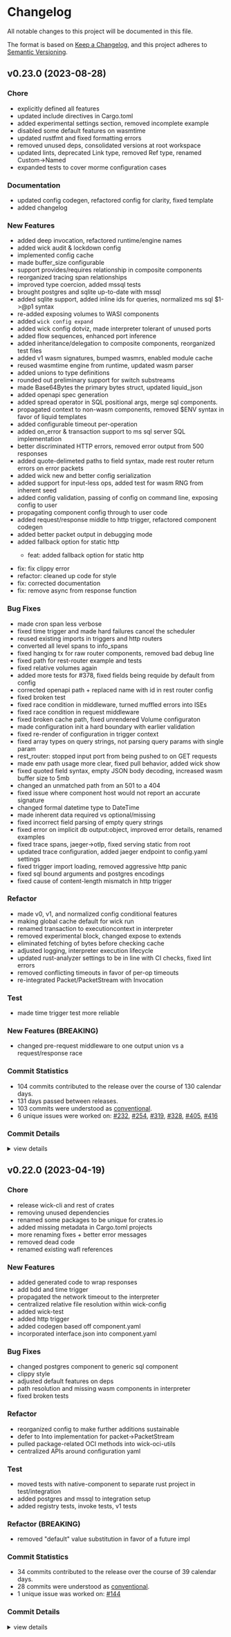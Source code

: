 # Changelog

All notable changes to this project will be documented in this file.

The format is based on [Keep a Changelog](https://keepachangelog.com/en/1.0.0/),
and this project adheres to [Semantic Versioning](https://semver.org/spec/v2.0.0.html).

## v0.23.0 (2023-08-28)

<csr-id-7968fb0b6fe519732595ed1e3ed9cc429a45d0c4/>
<csr-id-4090c8fa7fba8254570cc10024fd8a6b15c076ab/>
<csr-id-6cbc8b53e1f68fa5336220261fc80f0256601133/>
<csr-id-a0d92a6462f139a598be39decd633ceb7a956113/>
<csr-id-1b09917bf75ad3d954d4864bc3bf552137c3cd0f/>
<csr-id-e452ae37b04b13666129fcbaa4af089555d456a2/>
<csr-id-eb26a1586f0e00137bbd9ee608cd15d3cde074d0/>
<csr-id-599514816356f7fab3b2122156092166f7815427/>
<csr-id-f28522fa663f121f5da90df9dd8461d85c6222ed/>
<csr-id-cf597555a592d7d05b4541395d81e0eed5e35a10/>
<csr-id-37030caa9d8930774f6cac2f0b921d6f7d793941/>
<csr-id-6aecefa7d7fe4e806b239cf9cadb914837c10dbe/>
<csr-id-586ace0978ca8adf58bf4d1fa5ed392015297c21/>
<csr-id-316111ac52d22365d060f573a456975de33b9115/>
<csr-id-f5c8df4f1ec673b8e8811c8d03e0ad68e85fabd7/>
<csr-id-888814bb24d3d4dd4b460af2616a72814f2bd7a1/>
<csr-id-12a0f6de257cf4b5789474fef448c7828f315bb5/>
<csr-id-6974470aa8a5fa58a0a4de07811a5da9bec6c1cc/>

### Chore

 - <csr-id-7968fb0b6fe519732595ed1e3ed9cc429a45d0c4/> explicitly defined all features
 - <csr-id-4090c8fa7fba8254570cc10024fd8a6b15c076ab/> updated include directives in Cargo.toml
 - <csr-id-6cbc8b53e1f68fa5336220261fc80f0256601133/> added experimental settings section, removed incomplete example
 - <csr-id-a0d92a6462f139a598be39decd633ceb7a956113/> disabled some default features on wasmtime
 - <csr-id-1b09917bf75ad3d954d4864bc3bf552137c3cd0f/> updated rustfmt and fixed formatting errors
 - <csr-id-e452ae37b04b13666129fcbaa4af089555d456a2/> removed unused deps, consolidated versions at root workspace
 - <csr-id-eb26a1586f0e00137bbd9ee608cd15d3cde074d0/> updated lints, deprecated Link type, removed Ref type, renamed Custom->Named
 - <csr-id-599514816356f7fab3b2122156092166f7815427/> expanded tests to cover morme configuration cases

### Documentation

 - <csr-id-10672c5db34d10e50869b2c14977f9235761cabd/> updated config codegen, refactored config for clarity, fixed template
 - <csr-id-37905206a10ff16406b77ad296d467ebf76fc8fb/> added changelog

### New Features

<csr-id-63858e1bc6673b61d50fa8f66dc4378369850910/>
<csr-id-ba2015ddf2d24324c311fa681a39c4a65ac886bc/>
<csr-id-58045d0fe75f519b84ebd45f3b1493e55fd4b282/>
<csr-id-56959c74e0fa96870d6fdd4197a30606041a0f8a/>
<csr-id-f575c65c9579db77ae053c37ae2eff02716136ab/>
<csr-id-1d37fb5a9aebec3653425ddc102c2f2d4f5fcd71/>
<csr-id-49a53de6cb6631e2dc1f1e633d1c29d0510383cb/>
<csr-id-27c1fba1d6af314e3b5f317178426331acc4b071/>
<csr-id-88dbedb624e1e381f253fb6b56d9af81ceeb00c8/>
<csr-id-3dd4cdb6ff02a5ccdeb32d28522a8a0fe24e3d08/>
<csr-id-302612d5322fcc211b1ab7a05969c6de4bca7d7e/>
<csr-id-0f05d770d08d86fc256154739b62ff089e26b503/>
<csr-id-027392a9514ba4846e068b21476e980ea53bee1d/>
<csr-id-399c5d518b0a291dba63fb3f69337af2911d1776/>
<csr-id-dbbd787131fd959c8cf5c8130ca03da6a63221e7/>
<csr-id-17c9058b98935fa8ed29dbc27b899c9e3244eb67/>
<csr-id-cbd6515303db5bb5fb9383116f0ee69a90e4c537/>
<csr-id-16940c8908ef9a463c227d8e8fdd5c1ad6bfc379/>
<csr-id-4c86477ce3176b546e06dc0e9db969921babe3d6/>

 - <csr-id-bff97fe93ab537c2549893a33c8faa147dad0842/> added deep invocation, refactored runtime/engine names
 - <csr-id-ddf1008983c1f4a880a42ac4c29c0f60bc619cf3/> added wick audit & lockdown config
 - <csr-id-7b60a70188be0c9be39138accee9329a810fc1e5/> implemented config cache
 - <csr-id-70f0fd07ac70ae4fd1bb1734b306266f14f3af3c/> made buffer_size configurable
 - <csr-id-8ceae1a2a357b34d10eafe9295d7b4b6ae8d4b4d/> support provides/requires relationship in composite components
 - <csr-id-8fdef58ea207acb9ecb853c2c4934fe6daab39dd/> reorganized tracing span relationships
 - <csr-id-6d1949b2bc1012e9314b6e2e0637ac2225c87614/> improved type coercion, added mssql tests
 - <csr-id-71ba0230aadd9c31d05ebef3478247dbf200fa1d/> brought postgres and sqlite up-to-date with mssql
 - <csr-id-b0b9cd20f748ffe1956ad2501fe23991fededf13/> added sqlite support, added inline ids for queries, normalized ms sql $1->@p1 syntax
 - <csr-id-ce9d2020b4a1a8397ae2013b05f8de4fd1e96a85/> re-added exposing volumes to WASI components
 - <csr-id-33ea9cd5fff9a85398e7fc15661cb9401a085c18/> added `wick config expand`
 - <csr-id-e5ed32378e0fd61c8bb1560027d252c0c93059a1/> added wick config dotviz, made interpreter tolerant of unused ports
 - <csr-id-2a5cf0c1adcd6aacd083967da9e8e7c6c46a9695/> added flow sequences, enhanced port inference
 - <csr-id-e46db5f2138254c227a2c39a3821074b77cf0166/> added inheritance/delegation to composite components, reorganized test files
 - <csr-id-b679aad2e505e2e4b15794dc4decc98c51aee077/> added v1 wasm signatures, bumped wasmrs, enabled module cache
 - <csr-id-3eb6ac3742b7cebaff7cf5dbf3e552cc6cd784f3/> reused wasmtime engine from runtime, updated wasm parser
 - <csr-id-222cc7f6b992f10ceeedfcf93b2d0b8b75d3de5f/> added unions to type definitions
 - <csr-id-a8232d0d8a8f02a8f7c7b8aa0cefa4b78e258c65/> rounded out preliminary support for switch substreams
 - <csr-id-a4160219ac2ba43cee39d31721eaf2821cd7906b/> made Base64Bytes the primary bytes struct, updated liquid_json
 - <csr-id-1528f18c896c16ba798d37dcca5e017beecfd7c2/> added openapi spec generation
 - <csr-id-cbf564eebf5c96f1d827c319e927c5f4150c5e56/> added spread operator in SQL positional args, merge sql components.
 - <csr-id-7ab25d2fc1274fbf552b86f59774b1b24ea12b0f/> propagated context to non-wasm components, removed $ENV syntax in favor of liquid templates
 - <csr-id-d0d58bed91a911c19a8fcd54d2ec5f9a6fd1d74d/> added configurable timeout per-operation
 - <csr-id-d85d6f568d4548036c1af61e515c3fc187be6a6e/> added on_error & transaction support to ms sql server SQL implementation
 - <csr-id-64e30fbb7e64e7f744190ebcbab107b4916a24e1/> better discriminated HTTP errors, removed error output from 500 responses
 - <csr-id-bd8af683437d46ed7281fd8cd806efe22ffa0f6f/> added quote-delimeted paths to field syntax, made rest router return errors on error packets
 - <csr-id-f9a4b37da51df156e4293e639becbed06813ff46/> added wick new and better config serialization
 - <csr-id-3213e75c9e1a08db300d521e228d65e27671a779/> added support for input-less ops, added test for wasm RNG from inherent seed
 - <csr-id-954e9ffbdab962ad051764f5a9dcb90bfe543175/> added config validation, passing of config on command line, exposing config to user
 - <csr-id-8058284a1a686366fa8829f9377981d7ba389554/> propagating component config through to user code
 - <csr-id-85e1abfc142a4f20e12a498e68c83de3f9971e8f/> added request/response middle to http trigger, refactored component codegen
 - <csr-id-85abe5adc703a9190b82dd78f58acdfe9920e3fe/> added better packet output in debugging mode
 - <csr-id-103c9d8e67fff895d02c10597faedfe8b72d1eab/> added fallback option for static http
   * feat: added fallback option for static http
* fix: fix clippy error
* refactor: cleaned up code for style
* fix: corrected documentation
* fix: remove async from response function

### Bug Fixes

 - <csr-id-83e49dcf595a23bf120d62a770c982e81e0b0e99/> made cron span less verbose
 - <csr-id-7d960422708edf6d59cb3c74ffac701fb5e1bd3b/> fixed time trigger and made hard failures cancel the scheduler
 - <csr-id-3239a4453868d04ea32ace557cc14ca75a3045e8/> reused existing imports in triggers and http routers
 - <csr-id-3208691ffb824e9f83d9845ae274c9b60bb8d4fa/> converted all level spans to info_spans
 - <csr-id-3b684528061d9c6a61ca4455415b96bfab0542dd/> fixed hanging tx for raw router components, removed bad debug line
 - <csr-id-3f9e3ea21b9e6cbe6a6635681d0ad4ccec7f6642/> fixed path for rest-router example and tests
 - <csr-id-d901966927c3eec44270bbd2cd5d84baaa1f3462/> fixed relative volumes again
 - <csr-id-ae1400caa092433bec0f66c04bd6e0efea30d173/> added more tests for #378, fixed fields being requide by default from config
 - <csr-id-3108cf583cf49a93b706be93ce87c47f77633727/> corrected openapi path + replaced name with id in rest router config
 - <csr-id-5589b1e55e25352fa5c26902278555c75231a05d/> fixed broken test
 - <csr-id-4a0faa4fb54861f6c01a9809a15217f89a65f6cd/> fixed race condition in middleware, turned muffled errors into ISEs
 - <csr-id-3b0dba65afb39d0b67c22c62ab8bc407052dedce/> fixed race condition in request middleware
 - <csr-id-e107d7cc2fb3d36925fe8af471b164c07ec3e15d/> fixed broken cache path, fixed unrendered Volume configuraton
 - <csr-id-bf239832ccb282b7ce56430157a3412efc9737a6/> made configuration init a hard boundary with earlier validation
 - <csr-id-d1a96a3a67f1a92f4966ffded5ac99b29b07f172/> fixed re-render of configuration in trigger context
 - <csr-id-91add7617883319ea1f485b02d8ee51738fb90e5/> fixed array types on query strings, not parsing query params with single param
 - <csr-id-2543554aac59ec07494aff486e896719f92cb810/> rest_router: stopped input port from being pushed to on GET requests
 - <csr-id-fac116c0a98235e454dfdd4826e11508ebae68c6/> made env path usage more clear, fixed pull behavior, added wick show
 - <csr-id-5f59bb11179ee19f49c82159e3b34f3abfe1c5ab/> fixed quoted field syntax, empty JSON body decoding, increased wasm buffer size to 5mb
 - <csr-id-4e3bae9b2e195ad14ebcc495f0efc90b583e2381/> changed an unmatched path from an 501 to a 404
 - <csr-id-495734dc37a29801ca2c68c77da60d0b30905303/> fixed issue where component host would not report an accurate signature
 - <csr-id-f113d307535081caa4248315607db17f3180a107/> changed formal datetime type to DateTime<Utc>
 - <csr-id-221be200017943aae5d2c78254a8194d72600f7a/> made inherent data required vs optional/missing
 - <csr-id-44f79725516fcc0d32880e2f8ff9dd1107433511/> fixed incorrect field parsing of empty query strings
 - <csr-id-efdc1f0082b5cb73fa060d83e84d4bdb13f819a3/> fixed error on implicit db output:object, improved error details, renamed examples
 - <csr-id-9cd1fc007e6a21944f4fd65f3f65f4a2a86fd1bd/> fixed trace spans, jaeger->otlp, fixed serving static from root
 - <csr-id-c0ab15b0cf854a4ae8047c9f00d6da85febe0db2/> updated trace configuration, added jaeger endpoint to config.yaml settings
 - <csr-id-d8d8a5cfc84964d59b3839cf3248c764de15e3f1/> fixed trigger import loading, removed aggressive http panic
 - <csr-id-9053e403a32eff847be6d43e623a464fa0377395/> fixed sql bound arguments and postgres encodings
 - <csr-id-12dc502a2b6bc62a9ca01176a27da60c0407efd4/> fixed cause of content-length mismatch in http trigger

### Refactor

 - <csr-id-f28522fa663f121f5da90df9dd8461d85c6222ed/> made v0, v1, and normalized config conditional features
 - <csr-id-cf597555a592d7d05b4541395d81e0eed5e35a10/> making global cache default for wick run
 - <csr-id-37030caa9d8930774f6cac2f0b921d6f7d793941/> renamed transaction to executioncontext in interpreter
 - <csr-id-6aecefa7d7fe4e806b239cf9cadb914837c10dbe/> removed experimental block, changed expose to extends
 - <csr-id-586ace0978ca8adf58bf4d1fa5ed392015297c21/> eliminated fetching of bytes before checking cache
 - <csr-id-316111ac52d22365d060f573a456975de33b9115/> adjusted logging, interpreter execution lifecycle
 - <csr-id-f5c8df4f1ec673b8e8811c8d03e0ad68e85fabd7/> updated rust-analyzer settings to be in line with CI checks, fixed lint errors
 - <csr-id-888814bb24d3d4dd4b460af2616a72814f2bd7a1/> removed conflicting timeouts in favor of per-op timeouts
 - <csr-id-12a0f6de257cf4b5789474fef448c7828f315bb5/> re-integrated Packet/PacketStream with Invocation

### Test

 - <csr-id-6974470aa8a5fa58a0a4de07811a5da9bec6c1cc/> made time trigger test more reliable

### New Features (BREAKING)

 - <csr-id-34e1484443de014ebe010063640f937e528df10a/> changed pre-request middleware to one output union vs a request/response race

### Commit Statistics

<csr-read-only-do-not-edit/>

 - 104 commits contributed to the release over the course of 130 calendar days.
 - 131 days passed between releases.
 - 103 commits were understood as [conventional](https://www.conventionalcommits.org).
 - 6 unique issues were worked on: [#232](https://github.com/candlecorp/wick/issues/232), [#254](https://github.com/candlecorp/wick/issues/254), [#319](https://github.com/candlecorp/wick/issues/319), [#328](https://github.com/candlecorp/wick/issues/328), [#405](https://github.com/candlecorp/wick/issues/405), [#416](https://github.com/candlecorp/wick/issues/416)

### Commit Details

<csr-read-only-do-not-edit/>

<details><summary>view details</summary>

 * **[#232](https://github.com/candlecorp/wick/issues/232)**
    - Added codec to HTTP server, added runtime constraints, ability to explicitly drop packets ([`1d37fb5`](https://github.com/candlecorp/wick/commit/1d37fb5a9aebec3653425ddc102c2f2d4f5fcd71))
 * **[#254](https://github.com/candlecorp/wick/issues/254)**
    - Added fallback option for static http ([`103c9d8`](https://github.com/candlecorp/wick/commit/103c9d8e67fff895d02c10597faedfe8b72d1eab))
 * **[#319](https://github.com/candlecorp/wick/issues/319)**
    - Propagated context to non-wasm components, removed $ENV syntax in favor of liquid templates ([`7ab25d2`](https://github.com/candlecorp/wick/commit/7ab25d2fc1274fbf552b86f59774b1b24ea12b0f))
 * **[#328](https://github.com/candlecorp/wick/issues/328)**
    - Added spread operator in SQL positional args, merge sql components. ([`cbf564e`](https://github.com/candlecorp/wick/commit/cbf564eebf5c96f1d827c319e927c5f4150c5e56))
 * **[#405](https://github.com/candlecorp/wick/issues/405)**
    - Fixed "refusing to overwrite ..." errors on application runs. ([`a10242d`](https://github.com/candlecorp/wick/commit/a10242d4786cfa199eaf61289b9da99d09c114a7))
 * **[#416](https://github.com/candlecorp/wick/issues/416)**
    - Made cron span less verbose ([`83e49dc`](https://github.com/candlecorp/wick/commit/83e49dcf595a23bf120d62a770c982e81e0b0e99))
 * **Uncategorized**
    - Added changelog ([`3790520`](https://github.com/candlecorp/wick/commit/37905206a10ff16406b77ad296d467ebf76fc8fb))
    - Made v0, v1, and normalized config conditional features ([`f28522f`](https://github.com/candlecorp/wick/commit/f28522fa663f121f5da90df9dd8461d85c6222ed))
    - Made time trigger test more reliable ([`6974470`](https://github.com/candlecorp/wick/commit/6974470aa8a5fa58a0a4de07811a5da9bec6c1cc))
    - Added deep invocation, refactored runtime/engine names ([`bff97fe`](https://github.com/candlecorp/wick/commit/bff97fe93ab537c2549893a33c8faa147dad0842))
    - Making global cache default for wick run ([`cf59755`](https://github.com/candlecorp/wick/commit/cf597555a592d7d05b4541395d81e0eed5e35a10))
    - Added wick audit & lockdown config ([`ddf1008`](https://github.com/candlecorp/wick/commit/ddf1008983c1f4a880a42ac4c29c0f60bc619cf3))
    - Fixed time trigger and made hard failures cancel the scheduler ([`7d96042`](https://github.com/candlecorp/wick/commit/7d960422708edf6d59cb3c74ffac701fb5e1bd3b))
    - Reused existing imports in triggers and http routers ([`3239a44`](https://github.com/candlecorp/wick/commit/3239a4453868d04ea32ace557cc14ca75a3045e8))
    - Implemented config cache ([`7b60a70`](https://github.com/candlecorp/wick/commit/7b60a70188be0c9be39138accee9329a810fc1e5))
    - Made buffer_size configurable ([`70f0fd0`](https://github.com/candlecorp/wick/commit/70f0fd07ac70ae4fd1bb1734b306266f14f3af3c))
    - Support provides/requires relationship in composite components ([`8ceae1a`](https://github.com/candlecorp/wick/commit/8ceae1a2a357b34d10eafe9295d7b4b6ae8d4b4d))
    - Converted all level spans to info_spans ([`3208691`](https://github.com/candlecorp/wick/commit/3208691ffb824e9f83d9845ae274c9b60bb8d4fa))
    - Renamed transaction to executioncontext in interpreter ([`37030ca`](https://github.com/candlecorp/wick/commit/37030caa9d8930774f6cac2f0b921d6f7d793941))
    - Reorganized tracing span relationships ([`8fdef58`](https://github.com/candlecorp/wick/commit/8fdef58ea207acb9ecb853c2c4934fe6daab39dd))
    - Explicitly defined all features ([`7968fb0`](https://github.com/candlecorp/wick/commit/7968fb0b6fe519732595ed1e3ed9cc429a45d0c4))
    - Updated include directives in Cargo.toml ([`4090c8f`](https://github.com/candlecorp/wick/commit/4090c8fa7fba8254570cc10024fd8a6b15c076ab))
    - Fixed hanging tx for raw router components, removed bad debug line ([`3b68452`](https://github.com/candlecorp/wick/commit/3b684528061d9c6a61ca4455415b96bfab0542dd))
    - Fixed path for rest-router example and tests ([`3f9e3ea`](https://github.com/candlecorp/wick/commit/3f9e3ea21b9e6cbe6a6635681d0ad4ccec7f6642))
    - Fixed relative volumes again ([`d901966`](https://github.com/candlecorp/wick/commit/d901966927c3eec44270bbd2cd5d84baaa1f3462))
    - Improved type coercion, added mssql tests ([`6d1949b`](https://github.com/candlecorp/wick/commit/6d1949b2bc1012e9314b6e2e0637ac2225c87614))
    - Brought postgres and sqlite up-to-date with mssql ([`71ba023`](https://github.com/candlecorp/wick/commit/71ba0230aadd9c31d05ebef3478247dbf200fa1d))
    - Added sqlite support, added inline ids for queries, normalized ms sql $1->@p1 syntax ([`b0b9cd2`](https://github.com/candlecorp/wick/commit/b0b9cd20f748ffe1956ad2501fe23991fededf13))
    - Re-added exposing volumes to WASI components ([`ce9d202`](https://github.com/candlecorp/wick/commit/ce9d2020b4a1a8397ae2013b05f8de4fd1e96a85))
    - Added `wick config expand` ([`33ea9cd`](https://github.com/candlecorp/wick/commit/33ea9cd5fff9a85398e7fc15661cb9401a085c18))
    - Added wick config dotviz, made interpreter tolerant of unused ports ([`e5ed323`](https://github.com/candlecorp/wick/commit/e5ed32378e0fd61c8bb1560027d252c0c93059a1))
    - Added flow sequences, enhanced port inference ([`2a5cf0c`](https://github.com/candlecorp/wick/commit/2a5cf0c1adcd6aacd083967da9e8e7c6c46a9695))
    - Added more tests for #378, fixed fields being requide by default from config ([`ae1400c`](https://github.com/candlecorp/wick/commit/ae1400caa092433bec0f66c04bd6e0efea30d173))
    - Removed experimental block, changed expose to extends ([`6aecefa`](https://github.com/candlecorp/wick/commit/6aecefa7d7fe4e806b239cf9cadb914837c10dbe))
    - Added experimental settings section, removed incomplete example ([`6cbc8b5`](https://github.com/candlecorp/wick/commit/6cbc8b53e1f68fa5336220261fc80f0256601133))
    - Added inheritance/delegation to composite components, reorganized test files ([`e46db5f`](https://github.com/candlecorp/wick/commit/e46db5f2138254c227a2c39a3821074b77cf0166))
    - Corrected openapi path + replaced name with id in rest router config ([`3108cf5`](https://github.com/candlecorp/wick/commit/3108cf583cf49a93b706be93ce87c47f77633727))
    - Eliminated fetching of bytes before checking cache ([`586ace0`](https://github.com/candlecorp/wick/commit/586ace0978ca8adf58bf4d1fa5ed392015297c21))
    - Disabled some default features on wasmtime ([`a0d92a6`](https://github.com/candlecorp/wick/commit/a0d92a6462f139a598be39decd633ceb7a956113))
    - Added v1 wasm signatures, bumped wasmrs, enabled module cache ([`b679aad`](https://github.com/candlecorp/wick/commit/b679aad2e505e2e4b15794dc4decc98c51aee077))
    - Reused wasmtime engine from runtime, updated wasm parser ([`3eb6ac3`](https://github.com/candlecorp/wick/commit/3eb6ac3742b7cebaff7cf5dbf3e552cc6cd784f3))
    - Fixed broken test ([`5589b1e`](https://github.com/candlecorp/wick/commit/5589b1e55e25352fa5c26902278555c75231a05d))
    - Changed pre-request middleware to one output union vs a request/response race ([`34e1484`](https://github.com/candlecorp/wick/commit/34e1484443de014ebe010063640f937e528df10a))
    - Added unions to type definitions ([`222cc7f`](https://github.com/candlecorp/wick/commit/222cc7f6b992f10ceeedfcf93b2d0b8b75d3de5f))
    - Adjusted logging, interpreter execution lifecycle ([`316111a`](https://github.com/candlecorp/wick/commit/316111ac52d22365d060f573a456975de33b9115))
    - Updated rustfmt and fixed formatting errors ([`1b09917`](https://github.com/candlecorp/wick/commit/1b09917bf75ad3d954d4864bc3bf552137c3cd0f))
    - Rounded out preliminary support for switch substreams ([`a8232d0`](https://github.com/candlecorp/wick/commit/a8232d0d8a8f02a8f7c7b8aa0cefa4b78e258c65))
    - Made Base64Bytes the primary bytes struct, updated liquid_json ([`a416021`](https://github.com/candlecorp/wick/commit/a4160219ac2ba43cee39d31721eaf2821cd7906b))
    - Fixed race condition in middleware, turned muffled errors into ISEs ([`4a0faa4`](https://github.com/candlecorp/wick/commit/4a0faa4fb54861f6c01a9809a15217f89a65f6cd))
    - Fixed race condition in request middleware ([`3b0dba6`](https://github.com/candlecorp/wick/commit/3b0dba65afb39d0b67c22c62ab8bc407052dedce))
    - Fixed broken cache path, fixed unrendered Volume configuraton ([`e107d7c`](https://github.com/candlecorp/wick/commit/e107d7cc2fb3d36925fe8af471b164c07ec3e15d))
    - Added openapi spec generation ([`1528f18`](https://github.com/candlecorp/wick/commit/1528f18c896c16ba798d37dcca5e017beecfd7c2))
    - Made configuration init a hard boundary with earlier validation ([`bf23983`](https://github.com/candlecorp/wick/commit/bf239832ccb282b7ce56430157a3412efc9737a6))
    - Fixed re-render of configuration in trigger context ([`d1a96a3`](https://github.com/candlecorp/wick/commit/d1a96a3a67f1a92f4966ffded5ac99b29b07f172))
    - Fixed array types on query strings, not parsing query params with single param ([`91add76`](https://github.com/candlecorp/wick/commit/91add7617883319ea1f485b02d8ee51738fb90e5))
    - Rest_router: stopped input port from being pushed to on GET requests ([`2543554`](https://github.com/candlecorp/wick/commit/2543554aac59ec07494aff486e896719f92cb810))
    - Made env path usage more clear, fixed pull behavior, added wick show ([`fac116c`](https://github.com/candlecorp/wick/commit/fac116c0a98235e454dfdd4826e11508ebae68c6))
    - Updated rust-analyzer settings to be in line with CI checks, fixed lint errors ([`f5c8df4`](https://github.com/candlecorp/wick/commit/f5c8df4f1ec673b8e8811c8d03e0ad68e85fabd7))
    - Removed conflicting timeouts in favor of per-op timeouts ([`888814b`](https://github.com/candlecorp/wick/commit/888814bb24d3d4dd4b460af2616a72814f2bd7a1))
    - Added configurable timeout per-operation ([`d0d58be`](https://github.com/candlecorp/wick/commit/d0d58bed91a911c19a8fcd54d2ec5f9a6fd1d74d))
    - Added on_error & transaction support to ms sql server SQL implementation ([`d85d6f5`](https://github.com/candlecorp/wick/commit/d85d6f568d4548036c1af61e515c3fc187be6a6e))
    - Fixed quoted field syntax, empty JSON body decoding, increased wasm buffer size to 5mb ([`5f59bb1`](https://github.com/candlecorp/wick/commit/5f59bb11179ee19f49c82159e3b34f3abfe1c5ab))
    - Better discriminated HTTP errors, removed error output from 500 responses ([`64e30fb`](https://github.com/candlecorp/wick/commit/64e30fbb7e64e7f744190ebcbab107b4916a24e1))
    - Changed an unmatched path from an 501 to a 404 ([`4e3bae9`](https://github.com/candlecorp/wick/commit/4e3bae9b2e195ad14ebcc495f0efc90b583e2381))
    - Added quote-delimeted paths to field syntax, made rest router return errors on error packets ([`bd8af68`](https://github.com/candlecorp/wick/commit/bd8af683437d46ed7281fd8cd806efe22ffa0f6f))
    - Fixed issue where component host would not report an accurate signature ([`495734d`](https://github.com/candlecorp/wick/commit/495734dc37a29801ca2c68c77da60d0b30905303))
    - Changed formal datetime type to DateTime<Utc> ([`f113d30`](https://github.com/candlecorp/wick/commit/f113d307535081caa4248315607db17f3180a107))
    - Added wick new and better config serialization ([`f9a4b37`](https://github.com/candlecorp/wick/commit/f9a4b37da51df156e4293e639becbed06813ff46))
    - Added support for input-less ops, added test for wasm RNG from inherent seed ([`3213e75`](https://github.com/candlecorp/wick/commit/3213e75c9e1a08db300d521e228d65e27671a779))
    - Made inherent data required vs optional/missing ([`221be20`](https://github.com/candlecorp/wick/commit/221be200017943aae5d2c78254a8194d72600f7a))
    - Updated config codegen, refactored config for clarity, fixed template ([`10672c5`](https://github.com/candlecorp/wick/commit/10672c5db34d10e50869b2c14977f9235761cabd))
    - Removed unused deps, consolidated versions at root workspace ([`e452ae3`](https://github.com/candlecorp/wick/commit/e452ae37b04b13666129fcbaa4af089555d456a2))
    - Updated lints, deprecated Link type, removed Ref type, renamed Custom->Named ([`eb26a15`](https://github.com/candlecorp/wick/commit/eb26a1586f0e00137bbd9ee608cd15d3cde074d0))
    - Expanded tests to cover morme configuration cases ([`5995148`](https://github.com/candlecorp/wick/commit/599514816356f7fab3b2122156092166f7815427))
    - Added config validation, passing of config on command line, exposing config to user ([`954e9ff`](https://github.com/candlecorp/wick/commit/954e9ffbdab962ad051764f5a9dcb90bfe543175))
    - Propagating component config through to user code ([`8058284`](https://github.com/candlecorp/wick/commit/8058284a1a686366fa8829f9377981d7ba389554))
    - Fixed incorrect field parsing of empty query strings ([`44f7972`](https://github.com/candlecorp/wick/commit/44f79725516fcc0d32880e2f8ff9dd1107433511))
    - Added request/response middle to http trigger, refactored component codegen ([`85e1abf`](https://github.com/candlecorp/wick/commit/85e1abfc142a4f20e12a498e68c83de3f9971e8f))
    - Fixed error on implicit db output:object, improved error details, renamed examples ([`efdc1f0`](https://github.com/candlecorp/wick/commit/efdc1f0082b5cb73fa060d83e84d4bdb13f819a3))
    - Added better packet output in debugging mode ([`85abe5a`](https://github.com/candlecorp/wick/commit/85abe5adc703a9190b82dd78f58acdfe9920e3fe))
    - Re-integrated Packet/PacketStream with Invocation ([`12a0f6d`](https://github.com/candlecorp/wick/commit/12a0f6de257cf4b5789474fef448c7828f315bb5))
    - Fixed trace spans, jaeger->otlp, fixed serving static from root ([`9cd1fc0`](https://github.com/candlecorp/wick/commit/9cd1fc007e6a21944f4fd65f3f65f4a2a86fd1bd))
    - Updated trace configuration, added jaeger endpoint to config.yaml settings ([`c0ab15b`](https://github.com/candlecorp/wick/commit/c0ab15b0cf854a4ae8047c9f00d6da85febe0db2))
    - Fixed trigger import loading, removed aggressive http panic ([`d8d8a5c`](https://github.com/candlecorp/wick/commit/d8d8a5cfc84964d59b3839cf3248c764de15e3f1))
    - Added settings file, wick reg login, & wick reg push --latest ([`63858e1`](https://github.com/candlecorp/wick/commit/63858e1bc6673b61d50fa8f66dc4378369850910))
    - Added azure-sql support ([`ba2015d`](https://github.com/candlecorp/wick/commit/ba2015ddf2d24324c311fa681a39c4a65ac886bc))
    - Fixed sql bound arguments and postgres encodings ([`9053e40`](https://github.com/candlecorp/wick/commit/9053e403a32eff847be6d43e623a464fa0377395))
    - Added restapi router ([`58045d0`](https://github.com/candlecorp/wick/commit/58045d0fe75f519b84ebd45f3b1493e55fd4b282))
    - Normalized accessor api for wick-config ([`56959c7`](https://github.com/candlecorp/wick/commit/56959c74e0fa96870d6fdd4197a30606041a0f8a))
    - Added http trigger logging ([`f575c65`](https://github.com/candlecorp/wick/commit/f575c65c9579db77ae053c37ae2eff02716136ab))
    - Added proper type defs into config, closes #200. Fixed #228, #227 ([`49a53de`](https://github.com/candlecorp/wick/commit/49a53de6cb6631e2dc1f1e633d1c29d0510383cb))
    - Added context for wasm components ([`27c1fba`](https://github.com/candlecorp/wick/commit/27c1fba1d6af314e3b5f317178426331acc4b071))
    - Added operation context ([`88dbedb`](https://github.com/candlecorp/wick/commit/88dbedb624e1e381f253fb6b56d9af81ceeb00c8))
    - Added asset flags, fixed relative volumes, fixed manifest locations ([`3dd4cdb`](https://github.com/candlecorp/wick/commit/3dd4cdb6ff02a5ccdeb32d28522a8a0fe24e3d08))
    - Added switch/case operation ([`302612d`](https://github.com/candlecorp/wick/commit/302612d5322fcc211b1ab7a05969c6de4bca7d7e))
    - Added sub-flow operatiions ([`0f05d77`](https://github.com/candlecorp/wick/commit/0f05d770d08d86fc256154739b62ff089e26b503))
    - Added pluck & merge ([`027392a`](https://github.com/candlecorp/wick/commit/027392a9514ba4846e068b21476e980ea53bee1d))
    - Add Base64Bytes to wick-packet ([`399c5d5`](https://github.com/candlecorp/wick/commit/399c5d518b0a291dba63fb3f69337af2911d1776))
    - Added http client component ([`dbbd787`](https://github.com/candlecorp/wick/commit/dbbd787131fd959c8cf5c8130ca03da6a63221e7))
    - Added type imports ([`17c9058`](https://github.com/candlecorp/wick/commit/17c9058b98935fa8ed29dbc27b899c9e3244eb67))
    - Added reverse proxy router ([`cbd6515`](https://github.com/candlecorp/wick/commit/cbd6515303db5bb5fb9383116f0ee69a90e4c537))
    - Fixed cause of content-length mismatch in http trigger ([`12dc502`](https://github.com/candlecorp/wick/commit/12dc502a2b6bc62a9ca01176a27da60c0407efd4))
    - Added static router ([`16940c8`](https://github.com/candlecorp/wick/commit/16940c8908ef9a463c227d8e8fdd5c1ad6bfc379))
    - Added URL resource, migrated sql component to it ([`4c86477`](https://github.com/candlecorp/wick/commit/4c86477ce3176b546e06dc0e9db969921babe3d6))
</details>

## v0.22.0 (2023-04-19)

<csr-id-1279be06f6cf8bc91641be7ab48d7941819c98fe/>
<csr-id-82fd51f5f813ea6887f40a0df031f33e13b0fd99/>
<csr-id-45c7b192ab740c7b1c0f60466e73e3f6cb9d21be/>
<csr-id-f7c7615186d900b8f509355b2012dec66c4ad76a/>
<csr-id-406c10999648ca923fc8994b5835d11c823c19ce/>
<csr-id-88c97a7ddca56ace4e7aeacbc2dcc4d47a0b11d0/>
<csr-id-3a42e6388e3561103412ca3e47db8b5feb5ef3a9/>
<csr-id-ce7bc3a3ff467aa8834301697daca0398c61222c/>
<csr-id-42ade875f501b69b80a09ff86a1be33ddee14ec3/>
<csr-id-7e2538202a03999c2b5781d7658b72118dce9446/>
<csr-id-fd71df4baaa3f856454624396eff9d9ee8c4473f/>
<csr-id-890b9dd879e9d18c8e989989a01e73eb5a987b2f/>
<csr-id-ce40e430c0aae30ef85a710f5476d32a87d4dec4/>
<csr-id-3802bf93746725527d5dfa80f3c65d3314d4122c/>
<csr-id-c7b84daacad21d9ba2c44123a6b0695db3b43528/>

### Chore

 - <csr-id-1279be06f6cf8bc91641be7ab48d7941819c98fe/> release wick-cli and rest of crates
 - <csr-id-82fd51f5f813ea6887f40a0df031f33e13b0fd99/> removing unused dependencies
 - <csr-id-45c7b192ab740c7b1c0f60466e73e3f6cb9d21be/> renamed some packages to be unique for crates.io
 - <csr-id-f7c7615186d900b8f509355b2012dec66c4ad76a/> added missing metadata in Cargo.toml projects
 - <csr-id-406c10999648ca923fc8994b5835d11c823c19ce/> more renaming fixes + better error messages
 - <csr-id-88c97a7ddca56ace4e7aeacbc2dcc4d47a0b11d0/> removed dead code
 - <csr-id-3a42e6388e3561103412ca3e47db8b5feb5ef3a9/> renamed existing wafl references

### New Features

 - <csr-id-73e631097656436f10eda91816c137fa94c1a043/> added generated code to wrap responses
 - <csr-id-154c09b8b1169cb92bbc35135ab516e42c51e5d0/> add bdd and time trigger
 - <csr-id-0ce9f5573b827fa5e5d7d8dd5bac102e890a66e1/> propagated the network timeout to the interpreter
 - <csr-id-b83485305d609f9f599ae4a3f0aa03d9e101fb5c/> centralized relative file resolution within wick-config
 - <csr-id-bc79d37c98b41e10815a9641396e73b3c4c3b55a/> added wick-test
 - <csr-id-d90f0ab4aa1afc911859d2877903bc1f164cfbf5/> added http trigger
 - <csr-id-8745221bb0e25332f85bebe2387bc10a440ed5ac/> added codegen based off component.yaml
 - <csr-id-97280ee71b361472dbb6ae32c77626b07c218554/> incorporated interface.json into component.yaml

### Bug Fixes

 - <csr-id-66089ef51f87994a6a2be3a31f365f2226b81830/> changed postgres component to generic sql component
 - <csr-id-46c3bd67a13e349280d16ce50c336a5415ef589c/> clippy style
 - <csr-id-1c58123f86ec95073b503790fe272b04003a05df/> adjusted default features on deps
 - <csr-id-16bb6b4e60436ab7a0ee931e89e3e9485fbe32dc/> path resolution and missing wasm components in interpreter
 - <csr-id-5c807f221fbb2eefaedaa899f82da3e8f2600388/> fixed broken tests

### Refactor

 - <csr-id-ce7bc3a3ff467aa8834301697daca0398c61222c/> reorganized config to make further additions sustainable
 - <csr-id-42ade875f501b69b80a09ff86a1be33ddee14ec3/> defer to Into implementation for packet->PacketStream
 - <csr-id-7e2538202a03999c2b5781d7658b72118dce9446/> pulled package-related OCI methods into wick-oci-utils
 - <csr-id-fd71df4baaa3f856454624396eff9d9ee8c4473f/> centralized APIs around configuration yaml

### Test

 - <csr-id-890b9dd879e9d18c8e989989a01e73eb5a987b2f/> moved tests with native-component to separate rust project in test/integration
 - <csr-id-ce40e430c0aae30ef85a710f5476d32a87d4dec4/> added postgres and mssql to integration setup
 - <csr-id-3802bf93746725527d5dfa80f3c65d3314d4122c/> added registry tests, invoke tests, v1 tests

### Refactor (BREAKING)

 - <csr-id-c7b84daacad21d9ba2c44123a6b0695db3b43528/> removed "default" value substitution in favor of a future impl

### Commit Statistics

<csr-read-only-do-not-edit/>

 - 34 commits contributed to the release over the course of 39 calendar days.
 - 28 commits were understood as [conventional](https://www.conventionalcommits.org).
 - 1 unique issue was worked on: [#144](https://github.com/candlecorp/wick/issues/144)

### Commit Details

<csr-read-only-do-not-edit/>

<details><summary>view details</summary>

 * **[#144](https://github.com/candlecorp/wick/issues/144)**
    - Converted type maps to list ([`edd4a74`](https://github.com/candlecorp/wick/commit/edd4a7494bb638d95c49c4d40a042697a6da34c4))
 * **Uncategorized**
    - Release wick-cli and rest of crates ([`1279be0`](https://github.com/candlecorp/wick/commit/1279be06f6cf8bc91641be7ab48d7941819c98fe))
    - Moved tests with native-component to separate rust project in test/integration ([`890b9dd`](https://github.com/candlecorp/wick/commit/890b9dd879e9d18c8e989989a01e73eb5a987b2f))
    - Removing unused dependencies ([`82fd51f`](https://github.com/candlecorp/wick/commit/82fd51f5f813ea6887f40a0df031f33e13b0fd99))
    - Renamed some packages to be unique for crates.io ([`45c7b19`](https://github.com/candlecorp/wick/commit/45c7b192ab740c7b1c0f60466e73e3f6cb9d21be))
    - Added missing metadata in Cargo.toml projects ([`f7c7615`](https://github.com/candlecorp/wick/commit/f7c7615186d900b8f509355b2012dec66c4ad76a))
    - Changed postgres component to generic sql component ([`66089ef`](https://github.com/candlecorp/wick/commit/66089ef51f87994a6a2be3a31f365f2226b81830))
    - Added generated code to wrap responses ([`73e6310`](https://github.com/candlecorp/wick/commit/73e631097656436f10eda91816c137fa94c1a043))
    - Added postgres and mssql to integration setup ([`ce40e43`](https://github.com/candlecorp/wick/commit/ce40e430c0aae30ef85a710f5476d32a87d4dec4))
    - Reorganized config to make further additions sustainable ([`ce7bc3a`](https://github.com/candlecorp/wick/commit/ce7bc3a3ff467aa8834301697daca0398c61222c))
    - Defer to Into implementation for packet->PacketStream ([`42ade87`](https://github.com/candlecorp/wick/commit/42ade875f501b69b80a09ff86a1be33ddee14ec3))
    - Clippy style ([`46c3bd6`](https://github.com/candlecorp/wick/commit/46c3bd67a13e349280d16ce50c336a5415ef589c))
    - Add bdd and time trigger ([`154c09b`](https://github.com/candlecorp/wick/commit/154c09b8b1169cb92bbc35135ab516e42c51e5d0))
    - Adjusted default features on deps ([`1c58123`](https://github.com/candlecorp/wick/commit/1c58123f86ec95073b503790fe272b04003a05df))
    - Propagated the network timeout to the interpreter ([`0ce9f55`](https://github.com/candlecorp/wick/commit/0ce9f5573b827fa5e5d7d8dd5bac102e890a66e1))
    - Added registry tests, invoke tests, v1 tests ([`3802bf9`](https://github.com/candlecorp/wick/commit/3802bf93746725527d5dfa80f3c65d3314d4122c))
    - Pulled package-related OCI methods into wick-oci-utils ([`7e25382`](https://github.com/candlecorp/wick/commit/7e2538202a03999c2b5781d7658b72118dce9446))
    - Path resolution and missing wasm components in interpreter ([`16bb6b4`](https://github.com/candlecorp/wick/commit/16bb6b4e60436ab7a0ee931e89e3e9485fbe32dc))
    - Centralized relative file resolution within wick-config ([`b834853`](https://github.com/candlecorp/wick/commit/b83485305d609f9f599ae4a3f0aa03d9e101fb5c))
    - Centralized APIs around configuration yaml ([`fd71df4`](https://github.com/candlecorp/wick/commit/fd71df4baaa3f856454624396eff9d9ee8c4473f))
    - Added wick-test ([`bc79d37`](https://github.com/candlecorp/wick/commit/bc79d37c98b41e10815a9641396e73b3c4c3b55a))
    - Fixed broken tests ([`5c807f2`](https://github.com/candlecorp/wick/commit/5c807f221fbb2eefaedaa899f82da3e8f2600388))
    - Removed "default" value substitution in favor of a future impl ([`c7b84da`](https://github.com/candlecorp/wick/commit/c7b84daacad21d9ba2c44123a6b0695db3b43528))
    - More renaming fixes + better error messages ([`406c109`](https://github.com/candlecorp/wick/commit/406c10999648ca923fc8994b5835d11c823c19ce))
    - Removed dead code ([`88c97a7`](https://github.com/candlecorp/wick/commit/88c97a7ddca56ace4e7aeacbc2dcc4d47a0b11d0))
    - Added http trigger ([`d90f0ab`](https://github.com/candlecorp/wick/commit/d90f0ab4aa1afc911859d2877903bc1f164cfbf5))
    - Fix: updated wick-component-codegen metadata fix: updated cargo deny configuration ([`51406ea`](https://github.com/candlecorp/wick/commit/51406ea741ef3d73389e3859c5a3ee41fba9079f))
    - Unified workspace dependencies, added versions ([`2f2c131`](https://github.com/candlecorp/wick/commit/2f2c13155e236a3d55d31adb2a12b5ea26e89f25))
    - Renamed existing wafl references ([`3a42e63`](https://github.com/candlecorp/wick/commit/3a42e6388e3561103412ca3e47db8b5feb5ef3a9))
    - Added codegen based off component.yaml ([`8745221`](https://github.com/candlecorp/wick/commit/8745221bb0e25332f85bebe2387bc10a440ed5ac))
    - Incorporated interface.json into component.yaml ([`97280ee`](https://github.com/candlecorp/wick/commit/97280ee71b361472dbb6ae32c77626b07c218554))
    - Shoring up tests. fixed error propagation and hung txs stemming from timeouts ([`46310b9`](https://github.com/candlecorp/wick/commit/46310b98b6933c5a6d84c32863391bb482af5ac3))
    - Renamed wick-config-component to wick-config, added app config, restructured triggers, added trigger test component ([`24ef43f`](https://github.com/candlecorp/wick/commit/24ef43f7fc978c1f33f27a1e90f9971abdeb9b11))
    - Renamed wasmflow->wick, migrated root-level tests to better locations ([`ed9bef3`](https://github.com/candlecorp/wick/commit/ed9bef306029db64675434500ba7c1519e65478e))
</details>

